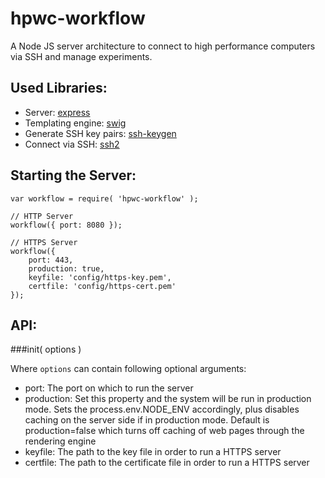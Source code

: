 hpwc-workflow
=============

A Node JS server architecture to connect to high performance computers via SSH and manage experiments.

Used Libraries:
---------------

- Server: [express](http://expressjs.com)
- Templating engine: [swig](http://paularmstrong.github.io/swig)
- Generate SSH key pairs: [ssh-keygen](https://github.com/ericvicenti/ssh-keygen)
- Connect via SSH: [ssh2](https://github.com/mscdex/ssh2)


Starting the Server:
--------------------

    var workflow = require( 'hpwc-workflow' );

    // HTTP Server
	workflow({ port: 8080 });

    // HTTPS Server
	workflow({
		port: 443,
		production: true,
		keyfile: 'config/https-key.pem',
		certfile: 'config/https-cert.pem'
	});


API:
----

###init( options )

Where `options` can contain following optional arguments:

- port: The port on which to run the server
- production: Set this property and the system will be run in production mode. Sets the process.env.NODE_ENV accordingly, plus disables caching on the server side if in production mode. Default is production=false which turns off caching of web pages through the rendering engine
- keyfile: The path to the key file in order to run a HTTPS server
- certfile: The path to the certificate file in order to run a HTTPS server

